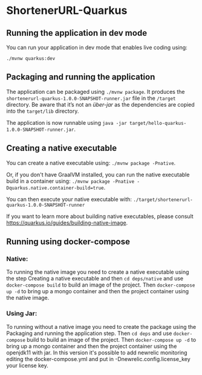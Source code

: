 # ShortenerURL-Quarkus

## Running the application in dev mode

You can run your application in dev mode that enables live coding using:
```
./mvnw quarkus:dev
```

## Packaging and running the application

The application can be packaged using `./mvnw package`.
It produces the `shortenerurl-quarkus-1.0.0-SNAPSHOT-runner.jar` file in the `/target` directory.
Be aware that it’s not an _über-jar_ as the dependencies are copied into the `target/lib` directory.

The application is now runnable using `java -jar target/hello-quarkus-1.0.0-SNAPSHOT-runner.jar`.

## Creating a native executable

You can create a native executable using: `./mvnw package -Pnative`.

Or, if you don't have GraalVM installed, you can run the native executable build in a container using: `./mvnw package -Pnative -Dquarkus.native.container-build=true`.

You can then execute your native executable with: `./target/shortenerurl-quarkus-1.0.0-SNAPSHOT-runner`

If you want to learn more about building native executables, please consult https://quarkus.io/guides/building-native-image.

## Running using docker-compose

### Native:

To running the native image you need to create a native executable using the step Creating a native executable and then
`cd deps/native` and use `docker-compose build` to build an image of the project. Then `docker-compose up -d`
to bring up a mongo container and then the project container using the native image.

### Using Jar:
To running without a native image you need to create the package using the Packaging and running the application step.
Then `cd deps` and use `docker-compose` build to build an image of the project. Then `docker-compose up -d`
to bring up a mongo container and then the project container using the openjdk11 with jar.
In this version it's possible to add newrelic monitoring editing the docker-compose.yml and 
put in -Dnewrelic.config.license_key your license key.
